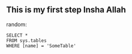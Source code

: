 ## This is my first step Insha Allah
random:
 ```tsql
 SELECT *
 FROM sys.tables
 WHERE [name] = 'SomeTable'
 ```

